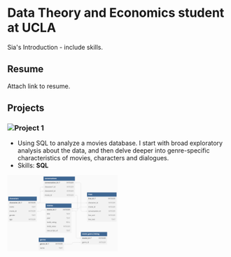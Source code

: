 # Data Theory and Economics student at UCLA
Sia's Introduction - include skills.

## Resume
Attach link to resume.

## Projects
### ![Project 1](https://phulambrikarsia.github.io/movies-project/)
- Using SQL to analyze a movies database. I start with broad exploratory analysis about the data, and then delve deeper into genre-specific characteristics of movies, characters and dialogues.
- Skills: **SQL**

<img src="/assets/img/schema.png"  width="50%" height="50%">


